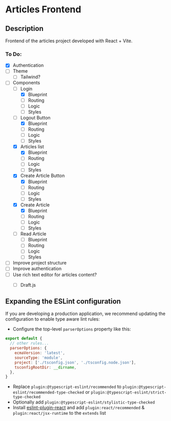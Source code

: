 # Articles Frontend

## Description
Frontend of the articles project developed with React + Vite.

### To Do:
- [X] Authentication
- [ ] Theme
  - [ ] Tailwind?
- [ ] Components
  - [ ] Login
    - [X] Blueprint
    - [ ] Routing
    - [ ] Logic
    - [ ] Styles
  - [ ] Logout Button
    - [X] Blueprint
    - [ ] Routing
    - [ ] Logic
    - [ ] Styles
  - [X] Articles list
    - [X] Blueprint
    - [ ] Routing
    - [ ] Logic
    - [ ] Styles
  - [X] Create Article Button
    - [X] Blueprint
    - [ ] Routing
    - [ ] Logic
    - [ ] Styles
  - [X] Create Article
    - [x] Blueprint
    - [ ] Routing
    - [ ] Logic
    - [ ] Styles
  - [ ] Read Article
    - [ ] Blueprint
    - [ ] Routing
    - [ ] Logic
    - [ ] Styles
- [ ] Improve project structure
- [ ] Improve authentication
- [ ] Use rich text editor for articles content?
  - [ ] Draft.js


## Expanding the ESLint configuration

If you are developing a production application, we recommend updating the configuration to enable type aware lint rules:

- Configure the top-level `parserOptions` property like this:

```js
export default {
  // other rules...
  parserOptions: {
    ecmaVersion: 'latest',
    sourceType: 'module',
    project: ['./tsconfig.json', './tsconfig.node.json'],
    tsconfigRootDir: __dirname,
  },
}
```

- Replace `plugin:@typescript-eslint/recommended` to `plugin:@typescript-eslint/recommended-type-checked` or `plugin:@typescript-eslint/strict-type-checked`
- Optionally add `plugin:@typescript-eslint/stylistic-type-checked`
- Install [eslint-plugin-react](https://github.com/jsx-eslint/eslint-plugin-react) and add `plugin:react/recommended` & `plugin:react/jsx-runtime` to the `extends` list
